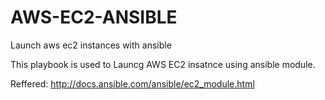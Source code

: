 # AWS-EC2-ANSIBLE

Launch aws ec2 instances with ansible

This playbook is used to Launcg AWS EC2 insatnce using ansible module. 

Reffered: http://docs.ansible.com/ansible/ec2_module.html
